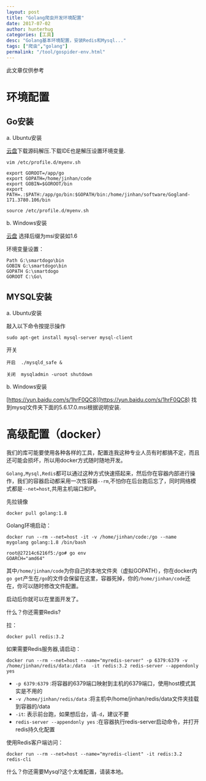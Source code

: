 ```yaml
---
layout: post
title: "Golang爬虫开发环境配置"
date: 2017-07-02
author: hunterhug
categories: [工具]
desc: "Golang基本环境配置，安装Redis和Mysql..."
tags: ["爬虫","golang"]
permalink: "/tool/gospider-env.html"
--- 
```


此文章仅供参考

# 环境配置

## Go安装

a. Ubuntu安装

[云盘](https://yun.baidu.com/s/1jHKUGZG)下载源码解压.下载IDE也是解压设置环境变量.

```
vim /etc/profile.d/myenv.sh

export GOROOT=/app/go
export GOPATH=/home/jinhan/code
export GOBIN=$GOROOT/bin
export PATH=.:$PATH:/app/go/bin:$GOPATH/bin:/home/jinhan/software/Gogland-171.3780.106/bin

source /etc/profile.d/myenv.sh
```

b. Windows安装

[云盘](https://yun.baidu.com/s/1jHKUGZG) 选择后缀为msi安装如1.6

环境变量设置：

```
Path G:\smartdogo\bin
GOBIN G:\smartdogo\bin
GOPATH G:\smartdogo
GOROOT C:\Go\
```

## MYSQL安装

a. Ubuntu安装

敲入以下命令按提示操作
```
sudo apt-get install mysql-server mysql-client
```

开关

```
开启  ./mysqld_safe &

关闭  mysqladmin -uroot shutdown
```

b. Windows安装

[https://yun.baidu.com/s/1hrF0QC8](https://yun.baidu.com/s/1hrF0QC8) 找到mysql文件夹下面的5.6.17.0.msi根据说明安装.

# 高级配置（docker）

我们的库可能要使用各种各样的工具，配置连我这种专业人员有时都搞不定，而且还可能会损坏，所以用docker方式随时随地开发。

`Golang,Mysql,Redis`都可以通过这种方式快速搭起来，然后你在容器内部进行操作，我们的容器启动都采用一次性容器`--rm`,不怕你在后台跑后忘了，同时网络模式都是`--net=host`,共用主机端口和IP。

先拉镜像

```
docker pull golang:1.8
```

Golang环境启动：

```
docker run --rm --net=host -it -v /home/jinhan/code:/go --name mygolang golang:1.8 /bin/bash

root@27214c6216f5:/go# go env
GOARCH="amd64"
```

其中`/home/jinhan/code`为你自己的本地文件夹（虚拟GOPATH），你在docker内`go get`产生在`/go`的文件会保留在这里，容器死掉，你的`/home/jinhan/code`还在，你可以随时修改文件配置。

启动后你就可以在里面开发了。

什么？你还需要Redis?

拉：

```
docker pull redis:3.2
```

如果需要Redis服务器,请启动：

```
docker run --rm --net=host --name="myredis-server" -p 6379:6379 -v /home/jinhan/redis/data:/data  -it redis:3.2 redis-server --appendonly yes
```

- `-p 6379:6379` :将容器的6379端口映射到主机的6379端口，使用host模式其实是不用的
- `-v /home/jinhan/redis/data` :将主机中/home/jinhan/redis/data文件夹挂载到容器的/data
- `-it`: 表示前台跑，如果想后台，请`-d`，建议不要
- `redis-server --appendonly yes` :在容器执行redis-server启动命令，并打开redis持久化配置

使用Redis客户端访问：

```
docker run --rm --net=host --name="myredis-client" -it redis:3.2 redis-cli
```

什么？你还需要Mysql?这个太难配置，请装本地。